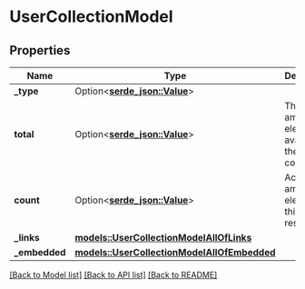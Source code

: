 # UserCollectionModel

## Properties

Name | Type | Description | Notes
------------ | ------------- | ------------- | -------------
**_type** | Option<[**serde_json::Value**](serde_json::Value.md)> |  | 
**total** | Option<[**serde_json::Value**](.md)> | The total amount of elements available in the collection. | 
**count** | Option<[**serde_json::Value**](.md)> | Actual amount of elements in this response. | 
**_links** | [**models::UserCollectionModelAllOfLinks**](UserCollectionModel_allOf__links.md) |  | 
**_embedded** | [**models::UserCollectionModelAllOfEmbedded**](UserCollectionModel_allOf__embedded.md) |  | 

[[Back to Model list]](../README.md#documentation-for-models) [[Back to API list]](../README.md#documentation-for-api-endpoints) [[Back to README]](../README.md)


